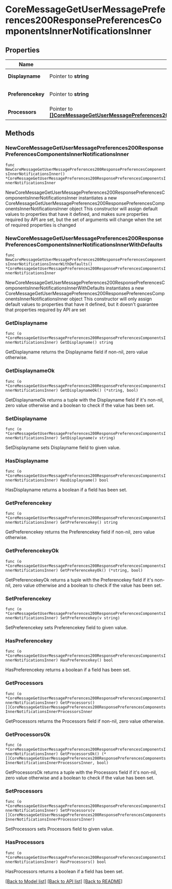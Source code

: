 # CoreMessageGetUserMessagePreferences200ResponsePreferencesComponentsInnerNotificationsInner

## Properties

Name | Type | Description | Notes
------------ | ------------- | ------------- | -------------
**Displayname** | Pointer to **string** | Display name | [optional] 
**Preferencekey** | Pointer to **string** | Preference key | [optional] [default to "null"]
**Processors** | Pointer to [**[]CoreMessageGetUserMessagePreferences200ResponsePreferencesComponentsInnerNotificationsInnerProcessorsInner**](CoreMessageGetUserMessagePreferences200ResponsePreferencesComponentsInnerNotificationsInnerProcessorsInner.md) |  | [optional] 

## Methods

### NewCoreMessageGetUserMessagePreferences200ResponsePreferencesComponentsInnerNotificationsInner

`func NewCoreMessageGetUserMessagePreferences200ResponsePreferencesComponentsInnerNotificationsInner() *CoreMessageGetUserMessagePreferences200ResponsePreferencesComponentsInnerNotificationsInner`

NewCoreMessageGetUserMessagePreferences200ResponsePreferencesComponentsInnerNotificationsInner instantiates a new CoreMessageGetUserMessagePreferences200ResponsePreferencesComponentsInnerNotificationsInner object
This constructor will assign default values to properties that have it defined,
and makes sure properties required by API are set, but the set of arguments
will change when the set of required properties is changed

### NewCoreMessageGetUserMessagePreferences200ResponsePreferencesComponentsInnerNotificationsInnerWithDefaults

`func NewCoreMessageGetUserMessagePreferences200ResponsePreferencesComponentsInnerNotificationsInnerWithDefaults() *CoreMessageGetUserMessagePreferences200ResponsePreferencesComponentsInnerNotificationsInner`

NewCoreMessageGetUserMessagePreferences200ResponsePreferencesComponentsInnerNotificationsInnerWithDefaults instantiates a new CoreMessageGetUserMessagePreferences200ResponsePreferencesComponentsInnerNotificationsInner object
This constructor will only assign default values to properties that have it defined,
but it doesn't guarantee that properties required by API are set

### GetDisplayname

`func (o *CoreMessageGetUserMessagePreferences200ResponsePreferencesComponentsInnerNotificationsInner) GetDisplayname() string`

GetDisplayname returns the Displayname field if non-nil, zero value otherwise.

### GetDisplaynameOk

`func (o *CoreMessageGetUserMessagePreferences200ResponsePreferencesComponentsInnerNotificationsInner) GetDisplaynameOk() (*string, bool)`

GetDisplaynameOk returns a tuple with the Displayname field if it's non-nil, zero value otherwise
and a boolean to check if the value has been set.

### SetDisplayname

`func (o *CoreMessageGetUserMessagePreferences200ResponsePreferencesComponentsInnerNotificationsInner) SetDisplayname(v string)`

SetDisplayname sets Displayname field to given value.

### HasDisplayname

`func (o *CoreMessageGetUserMessagePreferences200ResponsePreferencesComponentsInnerNotificationsInner) HasDisplayname() bool`

HasDisplayname returns a boolean if a field has been set.

### GetPreferencekey

`func (o *CoreMessageGetUserMessagePreferences200ResponsePreferencesComponentsInnerNotificationsInner) GetPreferencekey() string`

GetPreferencekey returns the Preferencekey field if non-nil, zero value otherwise.

### GetPreferencekeyOk

`func (o *CoreMessageGetUserMessagePreferences200ResponsePreferencesComponentsInnerNotificationsInner) GetPreferencekeyOk() (*string, bool)`

GetPreferencekeyOk returns a tuple with the Preferencekey field if it's non-nil, zero value otherwise
and a boolean to check if the value has been set.

### SetPreferencekey

`func (o *CoreMessageGetUserMessagePreferences200ResponsePreferencesComponentsInnerNotificationsInner) SetPreferencekey(v string)`

SetPreferencekey sets Preferencekey field to given value.

### HasPreferencekey

`func (o *CoreMessageGetUserMessagePreferences200ResponsePreferencesComponentsInnerNotificationsInner) HasPreferencekey() bool`

HasPreferencekey returns a boolean if a field has been set.

### GetProcessors

`func (o *CoreMessageGetUserMessagePreferences200ResponsePreferencesComponentsInnerNotificationsInner) GetProcessors() []CoreMessageGetUserMessagePreferences200ResponsePreferencesComponentsInnerNotificationsInnerProcessorsInner`

GetProcessors returns the Processors field if non-nil, zero value otherwise.

### GetProcessorsOk

`func (o *CoreMessageGetUserMessagePreferences200ResponsePreferencesComponentsInnerNotificationsInner) GetProcessorsOk() (*[]CoreMessageGetUserMessagePreferences200ResponsePreferencesComponentsInnerNotificationsInnerProcessorsInner, bool)`

GetProcessorsOk returns a tuple with the Processors field if it's non-nil, zero value otherwise
and a boolean to check if the value has been set.

### SetProcessors

`func (o *CoreMessageGetUserMessagePreferences200ResponsePreferencesComponentsInnerNotificationsInner) SetProcessors(v []CoreMessageGetUserMessagePreferences200ResponsePreferencesComponentsInnerNotificationsInnerProcessorsInner)`

SetProcessors sets Processors field to given value.

### HasProcessors

`func (o *CoreMessageGetUserMessagePreferences200ResponsePreferencesComponentsInnerNotificationsInner) HasProcessors() bool`

HasProcessors returns a boolean if a field has been set.


[[Back to Model list]](../README.md#documentation-for-models) [[Back to API list]](../README.md#documentation-for-api-endpoints) [[Back to README]](../README.md)


